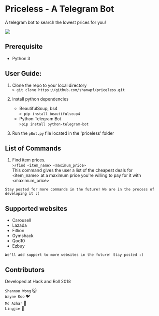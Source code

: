 # Priceless - A Telegram Bot
A telegram bot to search the lowest prices for you!  

![](https://i.imgur.com/qYruuBP.png)

## Prerequisite
* Python 3  

## User Guide:
1. Clone the repo to your local directory  
`> git clone https://github.com/shanwpf/priceless.git `

2. Install python dependencies
    * BeautifulSoup, bs4  
    `> pip install beautifulsoup4`
    * Python Telegram Bot  
    `>pip install python-telegram-bot`

3. Run the `pBot.py` file located in the 'priceless' folder

## List of Commands
1. Find item prices.  
`>/find <item_name> <maximum_price>`  
This command gives the user a list of the cheapest deals for <item_name> at a maximum price you're willing to pay for it with <maximum_price>  

`Stay posted for more commands in the future! We are in the process of developing it :)`

## Supported websites
* Carousell
* Lazada
* Fitlion
* Gymshack
* Qoo10
* Ezbuy 

`We'll add support to more websites in the future! Stay posted :)`

## Contributors
Developed at Hack and Roll 2018  

`Shannon Wong` :cat:  
`Wayne Koo` :bird:  
`Md Azhar` :tiger:  
`Lingjie` :pig:
